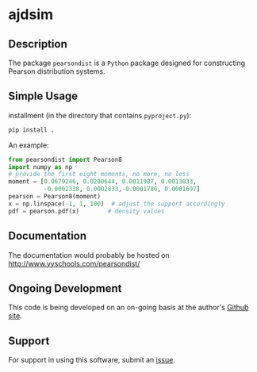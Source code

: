 # ajdsim

## Description

The package `pearsondist` is a `Python` package designed for constructing Pearson distribution systems. 

## Simple Usage

installment (in the directory that contains `pyproject.py`):

```bash
pip install .
```

An example:

```python
from pearsondist import Pearson8
import numpy as np
# provide the first eight moments, no more, no less
moment = [0.0679246, 0.0200644, 0.0011987, 0.0013033,
          -0.0002338, 0.0002833,-0.0001786, 0.0001697]
pearson = Pearson8(moment)
x = np.linspace(-1, 1, 100)  # adjust the support accordingly
pdf = pearson.pdf(x)        # density values
```

## Documentation

The documentation would probably be hosted on <http://www.yyschools.com/pearsondist/>

## Ongoing Development

This code is being developed on an on-going basis at the author's [Github site](https://github.com/xmlongan/pearsondist).

## Support

For support in using this software, submit an [issue](https://github.com/xmlongan/pearsondist/issues/new).
